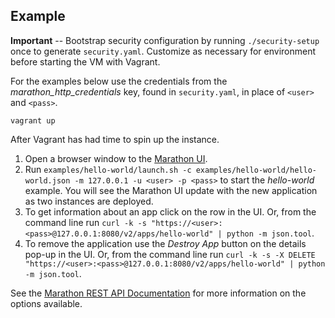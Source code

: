 Example
---

**Important** -- Bootstrap security configuration by running `./security-setup` once to generate `security.yaml`. Customize as necessary for environment before starting the VM with Vagrant. 

For the examples below use the credentials from the *marathon\_http\_credentials* key, found in `security.yaml`, in place of `<user>` and `<pass>`.

`vagrant up`

After Vagrant has had time to spin up the instance.

1. Open a browser window to the [Marathon UI](https://127.0.0.1:8080/).
2. Run `examples/hello-world/launch.sh -c examples/hello-world/hello-world.json -m 127.0.0.1 -u <user> -p <pass>` to start the _hello-world_ example. You will see the Marathon UI update with the new application as two instances are deployed.
3. To get information about an app click on the row in the UI. Or, from the command line run `curl -k -s "https://<user>:<pass>@127.0.0.1:8080/v2/apps/hello-world" | python -m json.tool`.
4. To remove the application use the _Destroy App_ button on the details pop-up in the UI. Or, from the command line run `curl -k -s -X DELETE "https://<user>:<pass>@127.0.0.1:8080/v2/apps/hello-world" | python -m json.tool`.

See the [Marathon REST API Documentation](https://mesosphere.github.io/marathon/docs/rest-api.html) for more information on the options available.
